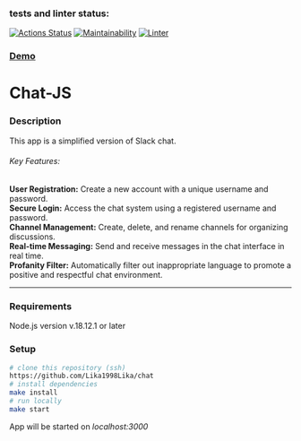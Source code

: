 ### tests and linter status:
[![Actions Status](https://github.com/Lika1998Lika/chat/actions/workflows/hexlet-check.yml/badge.svg)](https://github.com/Lika1998Lika/chat/actions)
[![Maintainability](https://api.codeclimate.com/v1/badges/8f92e087b5f43b280c44/maintainability)](https://codeclimate.com/github/Lika1998Lika/chat/maintainability)
[![Linter](https://github.com/Lika1998Lika/chat/actions/workflows/linter.yml/badge.svg)](https://github.com/Lika1998Lika/chat/actions)

### [Demo](https://app-chat-avce.onrender.com/)

# Chat-JS

### Description

This app is a simplified version of Slack chat.

###### Key Features:

**User Registration:** Create a new account with a unique username and password.<br>
**Secure Login:** Access the chat system using a registered username and password.<br>
**Channel Management:** Create, delete, and rename channels for organizing discussions.<br>
**Real-time Messaging:** Send and receive messages in the chat interface in real time.<br>
**Profanity Filter:** Automatically filter out inappropriate language to promote a positive and respectful chat environment.<br>

---

### Requirements

Node.js version v.18.12.1 or later

### Setup

```bash
# clone this repository (ssh)
https://github.com/Lika1998Lika/chat
# install dependencies
make install
# run locally
make start
```

App will be started on _localhost:3000_
